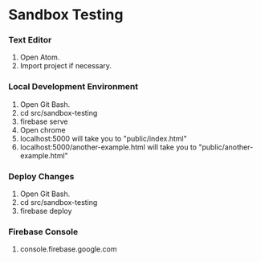# Sandbox Testing

### Text Editor
1. Open Atom.
2. Import project if necessary.

### Local Development Environment
1. Open Git Bash.
2. cd src/sandbox-testing
3. firebase serve
4. Open chrome
5. localhost:5000 will take you to "public/index.html"
5. localhost:5000/another-example.html will take you to "public/another-example.html"

### Deploy Changes
1. Open Git Bash.
2. cd src/sandbox-testing
3. firebase deploy

### Firebase Console
1. console.firebase.google.com
